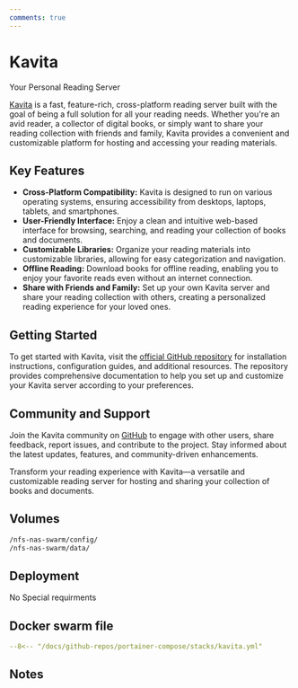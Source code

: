 ```yaml
---
comments: true
---
```


# Kavita

Your Personal Reading Server

[Kavita](https://github.com/ankit-patil/kavita) is a fast, feature-rich, cross-platform reading server built with the goal of being a full solution for all your reading needs. Whether you're an avid reader, a collector of digital books, or simply want to share your reading collection with friends and family, Kavita provides a convenient and customizable platform for hosting and accessing your reading materials.

## Key Features

- **Cross-Platform Compatibility:** Kavita is designed to run on various operating systems, ensuring accessibility from desktops, laptops, tablets, and smartphones.
- **User-Friendly Interface:** Enjoy a clean and intuitive web-based interface for browsing, searching, and reading your collection of books and documents.
- **Customizable Libraries:** Organize your reading materials into customizable libraries, allowing for easy categorization and navigation.
- **Offline Reading:** Download books for offline reading, enabling you to enjoy your favorite reads even without an internet connection.
- **Share with Friends and Family:** Set up your own Kavita server and share your reading collection with others, creating a personalized reading experience for your loved ones.

## Getting Started

To get started with Kavita, visit the [official GitHub repository](https://github.com/ankit-patil/kavita) for installation instructions, configuration guides, and additional resources. The repository provides comprehensive documentation to help you set up and customize your Kavita server according to your preferences.

## Community and Support

Join the Kavita community on [GitHub](https://github.com/ankit-patil/kavita) to engage with other users, share feedback, report issues, and contribute to the project. Stay informed about the latest updates, features, and community-driven enhancements.

Transform your reading experience with Kavita—a versatile and customizable reading server for hosting and sharing your collection of books and documents.


## Volumes

```bash
/nfs-nas-swarm/config/
/nfs-nas-swarm/data/
```

## Deployment
No Special requirments

## Docker swarm file
``` yaml linenums="1" 
--8<-- "/docs/github-repos/portainer-compose/stacks/kavita.yml"
```

## Notes

